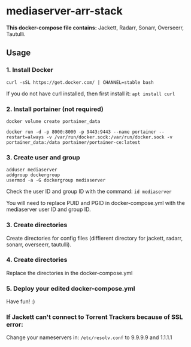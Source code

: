 # mediaserver-arr-stack
**This docker-compose file contains:**
Jackett, Radarr, Sonarr, Overseerr, Tautulli.

## Usage
### 1. Install Docker
`curl -sSL https://get.docker.com/ | CHANNEL=stable bash`

If you do not have curl installed, then first install it: `apt install curl`

### 2. Install portainer (not required)
`docker volume create portainer_data`

`docker run -d -p 8000:8000 -p 9443:9443 --name portainer --restart=always -v /var/run/docker.sock:/var/run/docker.sock -v portainer_data:/data portainer/portainer-ce:latest`

### 3. Create user and group

```
adduser mediaserver
addgroup dockergroup
usermod -a -G dockergroup mediaserver
```
Check the user ID and group ID with the command:
`id mediaserver`

You will need to replace PUID and PGID in docker-compose.yml with the mediaserver user ID and group ID.

### 3. Create directories
Create directories for config files (diffierent directory for jackett, radarr, sonarr, overseerr, tautulli).

### 4. Create directories
Replace the directories in the docker-compose.yml

### 5. Deploy your edited docker-compose.yml
Have fun! :)

### If Jackett can't connect to Torrent Trackers because of SSL error:
Change your nameservers in:
`/etc/resolv.conf`
to 9.9.9.9 and 1.1.1.1

